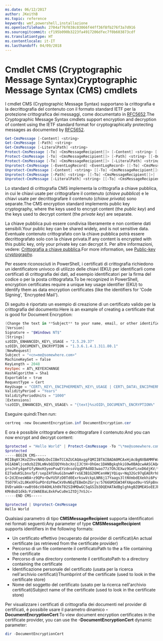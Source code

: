 ```yaml
---
ms.date: 06/12/2017
author: JKeithB
ms.topic: reference
keywords: wmf,powershell,installazione
ms.openlocfilehash: 2704af76f038c03066f44ff36f8fb276f3a7d916
ms.sourcegitcommit: cf195b090b3223fa4917206dfec7f0b603873cdf
ms.translationtype: HT
ms.contentlocale: it-IT
ms.lasthandoff: 04/09/2018
---
```

# <a name="cryptographic-message-syntax-cms-cmdlets"></a><span data-ttu-id="e1fbe-102">Cmdlet CMS (Cryptographic Message Syntax)</span><span class="sxs-lookup"><span data-stu-id="e1fbe-102">Cryptographic Message Syntax (CMS) cmdlets</span></span>

<span data-ttu-id="e1fbe-103">I cmdlet CMS (Cryptographic Message Syntax) supportano la crittografia e la decrittografia del contenuto con il formato standard IETF per la protezione crittografica dei messaggi, come documentato in [RFC5652](https://tools.ietf.org/html/rfc5652).</span><span class="sxs-lookup"><span data-stu-id="e1fbe-103">The Cryptographic Message Syntax cmdlets support encryption and decryption of content using the IETF standard format for cryptographically protecting messages as documented by [RFC5652](https://tools.ietf.org/html/rfc5652).</span></span>

```powershell
Get-CmsMessage [-Content] <string>
Get-CmsMessage [-Path] <string>
Get-CmsMessage [-LiteralPath] <string>
Protect-CmsMessage [-To] <CmsMessageRecipient[]> [-Content] <string> [[-OutFile] <string>]
Protect-CmsMessage [-To] <CmsMessageRecipient[]> [-Path] <string> [[-OutFile] <string>]
Protect-CmsMessage [-To] <CmsMessageRecipient[]> [-LiteralPath] <string> [[-OutFile] <string>]
Unprotect-CmsMessage [-EventLogRecord] <EventLogRecord> [[-To] <CmsMessageRecipient[]>] [-IncludeContext]
Unprotect-CmsMessage [-Content] <string> [[-To] <CmsMessageRecipient[]>] [-IncludeContext]
Unprotect-CmsMessage [-Path] <string> [[-To] <CmsMessageRecipient[]>] [-IncludeContext]
Unprotect-CmsMessage [-LiteralPath] <string> [[-To] <CmsMessageRecipient[]>] [-IncludeContext]
```

<span data-ttu-id="e1fbe-104">Lo standard di crittografia CMS implementa la crittografia a chiave pubblica, in cui le chiavi usate per crittografare il contenuto (*chiave pubblica*) e le chiavi usate per decrittografare il contenuto (*chiave privata*) sono separate.</span><span class="sxs-lookup"><span data-stu-id="e1fbe-104">The CMS encryption standard implements public key cryptography, where the keys used to encrypt content (the *public key*) and the keys used to decrypt content (the *private key*) are separate.</span></span>

<span data-ttu-id="e1fbe-105">La chiave pubblica può essere condivisa liberamente e non contiene dati sensibili.</span><span class="sxs-lookup"><span data-stu-id="e1fbe-105">Your public key can be shared widely, and is not sensitive data.</span></span> <span data-ttu-id="e1fbe-106">Eventuale contenuto crittografato con la chiave pubblica potrà essere decrittografato solo con la chiave privata.</span><span class="sxs-lookup"><span data-stu-id="e1fbe-106">If any content is encrypted with this public key, only your private key can decrypt it.</span></span> <span data-ttu-id="e1fbe-107">Per altre informazioni, vedere: [Crittografia a chiave pubblica](https://en.wikipedia.org/wiki/Public-key_cryptography).</span><span class="sxs-lookup"><span data-stu-id="e1fbe-107">For more information, see [Public-key cryptography](https://en.wikipedia.org/wiki/Public-key_cryptography).</span></span>

<span data-ttu-id="e1fbe-108">Per essere riconosciuti in PowerShell, i certificati di crittografia richiedono un identificatore univoco di utilizzo delle chiavi (EKU) per identificarli come certificati di crittografia dei dati, ad esempio identificatori per la firma del codice o per la posta crittografata.</span><span class="sxs-lookup"><span data-stu-id="e1fbe-108">To be recognized in PowerShell, encryption certificates require a unique key usage identifier (EKU) to identify them as data encryption certificates (like the identifiers for 'Code Signing', 'Encrypted Mail').</span></span>

<span data-ttu-id="e1fbe-109">Di seguito è riportato un esempio di creazione di un certificato valido per la crittografia del documento:</span><span class="sxs-lookup"><span data-stu-id="e1fbe-109">Here is an example of creating a certificate that is good for Document Encryption:</span></span>

```powershell
(Change the text in **Subject** to your name, email, or other identifier), and put in a file (i.e.: DocumentEncryption.inf):
[Version]
Signature = "$Windows NT$"
[Strings]
szOID\_ENHANCED\_KEY\_USAGE = "2.5.29.37"
szOID\_DOCUMENT\_ENCRYPTION = "1.3.6.1.4.1.311.80.1"
[NewRequest]
Subject = "<cn=me@somewhere.com>"
MachineKeySet = false
KeyLength = 2048
KeySpec = AT\_KEYEXCHANGE
HashAlgorithm = Sha1
Exportable = true
RequestType = Cert
KeyUsage = "CERT\_KEY\_ENCIPHERMENT\_KEY\_USAGE | CERT\_DATA\_ENCIPHERMENT\_KEY\_USAGE"
ValidityPeriod = "Years"
ValidityPeriodUnits = "1000"
[Extensions]
%szOID\_ENHANCED\_KEY\_USAGE% = "{text}%szOID\_DOCUMENT\_ENCRYPTION%"
```

<span data-ttu-id="e1fbe-110">Eseguire quindi:</span><span class="sxs-lookup"><span data-stu-id="e1fbe-110">Then run:</span></span>
```powershell
certreq -new DocumentEncryption.inf DocumentEncryption.cer
```

<span data-ttu-id="e1fbe-111">E ora è possibile crittografare e decrittografare il contenuto:</span><span class="sxs-lookup"><span data-stu-id="e1fbe-111">And you can now encrypt and decrypt content:</span></span>

```powershell
$protected = "Hello World" | Protect-CmsMessage -To "\*me@somewhere.com\*[](mailto:*leeholm@microsoft.com*)"
$protected
-----BEGIN CMS-----
MIIBqAYJKoZIhvcNAQcDoIIBmTCCAZUCAQAxggFQMIIBTAIBADA0MCAxHjAcBgNVBAMMFWxlZWhv
bG1AbWljcm9zb2Z0LmNvbQIQQYHsbcXnjIJCtH+OhGmc1DANBgkqhkiG9w0BAQcwAASCAQAnkFHM
proJnFy4geFGfyNmxH3yeoPvwEYzdnsoVqqDPAd8D3wao77z7OhJEXwz9GeFLnxD6djKV/tF4PxR
E27aduKSLbnxfpf/sepZ4fUkuGibnwWFrxGE3B1G26MCenHWjYQiqv+Nq32Gc97qEAERrhLv6S4R
G+2dJEnesW8A+z9QPo+DwYU5FzD0Td0ExrkswVckpLNR6j17Yaags3ltNVmbdEXekhi6Psf2MLMP
TSO79lv2L0KeXFGuPOrdzPAwCkV0vNEqTEBeDnZGrjv/5766bM3GW34FXApod9u+VSFpBnqVOCBA
DVDraA6k+xwBt66cV84OHLkh0kT02SIHMDwGCSqGSIb3DQEHATAdBglghkgBZQMEASoEEJbJaiRl
KMnBoD1dkb/FzSWAEBaL8xkFwCu0e1ZtDj7nSJc=
-----END CMS-----

$protected | Unprotect-CmsMessage
Hello World
```

<span data-ttu-id="e1fbe-112">Qualsiasi parametro di tipo **CMSMessageRecipient** supporta identificatori nei formati seguenti:</span><span class="sxs-lookup"><span data-stu-id="e1fbe-112">Any parameter of type **CMSMessageRecipient** supports identifiers in the following formats:</span></span>
- <span data-ttu-id="e1fbe-113">Un certificato effettivo (recuperato dal provider di certificati)</span><span class="sxs-lookup"><span data-stu-id="e1fbe-113">An actual certificate (as retrieved from the certificate provider)</span></span>
- <span data-ttu-id="e1fbe-114">Percorso di un file contenente il certificato</span><span class="sxs-lookup"><span data-stu-id="e1fbe-114">Path to the a file containing the certificate</span></span>
- <span data-ttu-id="e1fbe-115">Percorso di una directory contenente il certificato</span><span class="sxs-lookup"><span data-stu-id="e1fbe-115">Path to a directory containing the certificate</span></span>
- <span data-ttu-id="e1fbe-116">Identificazione personale del certificato (usata per la ricerca nell'archivio certificati)</span><span class="sxs-lookup"><span data-stu-id="e1fbe-116">Thumbprint of the certificate (used to look in the certificate store)</span></span>
- <span data-ttu-id="e1fbe-117">Nome del soggetto del certificato (usato per la ricerca nell'archivio certificati)</span><span class="sxs-lookup"><span data-stu-id="e1fbe-117">Subject name of the certificate (used to look in the certificate store)</span></span>

<span data-ttu-id="e1fbe-118">Per visualizzare i certificati di crittografia dei documenti nel provider di certificati, è possibile usare il parametro dinamico **-DocumentEncryptionCert**:</span><span class="sxs-lookup"><span data-stu-id="e1fbe-118">To view document encryption certificates in the certificate provider, you can use the **-DocumentEncryptionCert** dynamic parameter:</span></span>

```powershell
dir -DocumentEncryptionCert
```